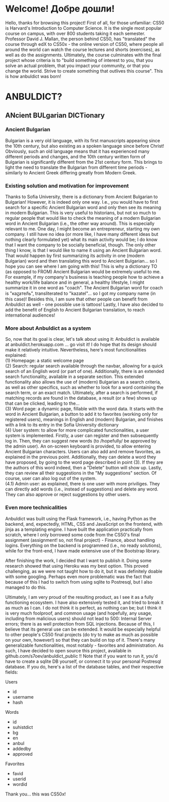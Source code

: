 # Welcome! Добре дошли!
Hello, thanks for browsing this project! First of all, for those unfamiliar: CS50 is Harvard's Introduction to Computer Science.
It is the single most popular course on campus, with over 800 students taking it each semester. Professor David J. Mallan, the
person behind CS50, has "translated" the course through edX to CS50x - the online version of CS50, where people all around the
world can watch the course lectures and shorts (exercises), as well as do the assignments. Ultimately, the course culminates with
the final project whose criteria is to "build something of interest to you, that you solve an actual problem, that you impact your
community, or that you change the world. Strive to create something that outlives this course". This is how anbuldict was born!

# ANBULDICT?
## ANcient BULgarian DICTionary
### Ancient Bulgarian
Bulgarian is a very old language, with its first manuscripts appearing since the 10th century, but also existing as a spoken
language since before Christ! Obviously, such an old language means that it has experienced many different periods and changes,
and the 10th century written form of Bulgarian is significantly different from the 21st century form. This brings to light the
need to translate the Bulgarian from different time periods - similarly to Ancient Greek differing greatly from Modern Greek.

### Existing solution and motivation for improvement
Thanks to Sofia University, there is a dictionary from Ancient Bulgarian to Bulgarian! However, it is indeed only one way. I.e.,
you would have to first search for a specific Ancient Bulgarian word and only then see its meaning in modern Bulgarian. This is
very useful to historians, but not so much to regular people that would like to check the meaning of a modern Bulgarian word in
Ancient Bulgarian (i.e., the other way around). This is especially relevant to me. One day, I might become an entrepreneur, starting
my own company. I still have no idea (or more like, I have many different ideas but nothing clearly formulated yet) what its main
activity would be; I do know that I want the company to be socially beneficial, though. The only other thing I know, is that I
would like to name it using an Ancient Bulgarian word. That would happen by first summarizing its activity in one (modern Bulgarian)
word and then translating this word to Ancient Bulgarian... so I hope you can see where I am going with this! This is why a
dictionary TO (as opposed to FROM) Ancient Bulgarian would be extremely useful to me. For example, if my company's business is teaching people
how to achieve a healthy work/life balance and in general, a healthy lifestyle, I might summarize it in one word as "coach". The
Ancient Bulgarian word for coach is "каꙁател҄ь", transliterated to "kazatel"... so I got my company name (in this case)! Besides this,
I am sure that other people can benefit from Anbuldict as well - one possible use is tattoos! Lastly, I have also decided to add the
benefit of English to Ancient Bulgarian translation, to reach international audiences!

### More about Anbuldict as a system
So, now that its goal is clear, let's talk about using it: Anbuldict is available at anbuldict.herokuapp.com ... go visit it! I do
hope that its design should make it relatively intuitive. Nevertheless, here's most funcitionalities explained: <br />
(1) Homepage: a static welcome page <br />
(2) Search: regular search available through the navbar, allowing for a quick search of an English word (or part of one).
Additionally, there is an extended search functionality, available in a separate section. This extended functionality also allows the
use of (modern) Bulgarian as a search criteria, as well as other specifics, such as whether to look for a word containing the
search term, or an exact match. Ultimately, after a search is performed, if matching records are found in the database, a result
(or a few) shows up that can be clicked, leading to the... <br />
(3) Word page: a dynamic page, fillable with the word data. It starts with the word in Ancient Bulgarian, a button to add it
to favorites (working only for registered users), meanings in English and (modern) Bulgarian, and finishes with a link to its entry
in the Sofia University dictionary <br />
(4) User system: to allow for more complicated functionalities, a user system is implemented. Firstly, a user can register and
then subsequently log in. Then, they can suggest new words (to /hopefully/ be approved by the admin user). An on-screen keyboard is
provided, to allow entering Ancient Bulgarian characters. Users can also add and remove favorites, as explained in the previous
point. Additionally, they can delete a word they have proposed, by going to the word page described in point (3). If they
are the authors of this word indeed, then a "Delete" button will show up. Lastly, they can review all their suggestions in the
"My suggestions" section. Of course, user can also log out of the system. <br />
(4.1) Admin user: as explained, there is one user with more priviliges. They can directly add words (i.e., instead of suggestions)
and delete any word. They can also approve or reject suggestions by other users. <br />

### Even more technicalities
Anbuldict was built using the Flask framework, i.e., having Python as the backend, and, expectedly, HTML, CSS and JavaScript
on the frontend, with jinja as a templating engine. I have built the application practically from scratch, where I only borrowed
some code from the CS50's final assignment (assignment! so, not final project) - Finance, about handling logins. Everything on
the backend is programmed (i.e., no ready solutions), while for the front-end, I have made extensive use of the Bootstrap library. <br />

After finishing the work, I decided that I want to publish it. Doing some research showed that using Heroku was my best option.
This proved challenging, as we were not taught how to do it, but it was definitely doable with some googling. Perhaps even more problematic
was the fact that because of this I had to switch from using sqlite to Postresql, but I also managed to do this. <br />

Ultimately, I am very proud of the resulting product, as I see it as a fully functioning ecosystem. I have also extensively tested it, and tried to
break it as much as I can. I do not think it is perfect, as nothing can be; but I think it is very much foolproof, and common usage
(and hopefully, any usage, including from malicious users) should not lead to 500: Internal Server errors; there is as well
protection from SQL injections. Because of this, I believe that its general use can be extended. It would be especially helpful
to other people's CS50 final projects (do try to make as much as possible on your own, however!) so that they can build on top of
it. There's many generalizable functionalities, most notably - favorites and administration. As such, I have decided to open source
this project, available in github.com/s7oev/anbuldict_public !! Note that if you want to run it, you'd have to create a sqlite DB
yourself, or connect it to your personal Postresql database. If you do, here's a list of the database tables, and their respective
fields:

Users
- id
- username
- hash

Words
- id
- suhistdict
- bg
- en
- anbul
- addedby
- approved

Favorites
- favid
- userid
- wordid

Thank you... this was CS50x!
